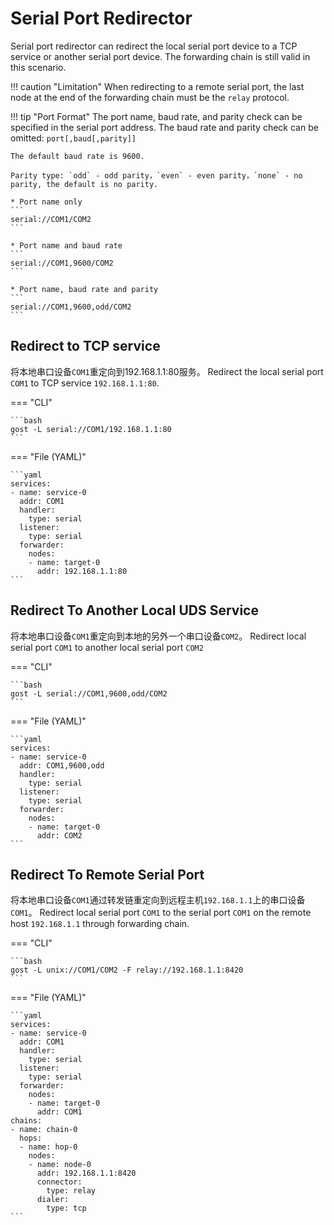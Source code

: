 # Serial Port Redirector

Serial port redirector can redirect the local serial port device to a TCP service or another serial port device. The forwarding chain is still valid in this scenario.

!!! caution "Limitation"
	When redirecting to a remote serial port, the last node at the end of the forwarding chain must be the `relay` protocol.

!!! tip "Port Format"
	The port name, baud rate, and parity check can be specified in the serial port address. The baud rate and parity check can be omitted: `port[,baud[,parity]]`

	The default baud rate is 9600.

	Parity type: `odd` - odd parity，`even` - even parity，`none` - no parity, the default is no parity.

	* Port name only
	```
	serial://COM1/COM2
	```

	* Port name and baud rate
	```
	serial://COM1,9600/COM2
	```

	* Port name, baud rate and parity
	```
	serial://COM1,9600,odd/COM2
	```

## Redirect to TCP service

将本地串口设备`COM1`重定向到192.168.1.1:80服务。
Redirect the local serial port `COM1` to TCP service `192.168.1.1:80`.

=== "CLI"

	```bash
	gost -L serial://COM1/192.168.1.1:80
	```

=== "File (YAML)"

    ```yaml
	services:
	- name: service-0
	  addr: COM1
	  handler:
		type: serial
	  listener:
		type: serial
	  forwarder:
	    nodes:
		- name: target-0
		  addr: 192.168.1.1:80
	```

## Redirect To Another Local UDS Service

将本地串口设备`COM1`重定向到本地的另外一个串口设备`COM2`。
Redirect local serial port `COM1` to another local serial port `COM2`

=== "CLI"

	```bash
	gost -L serial://COM1,9600,odd/COM2
	```

=== "File (YAML)"

    ```yaml
	services:
	- name: service-0
	  addr: COM1,9600,odd
	  handler:
		type: serial
	  listener:
		type: serial
	  forwarder:
	    nodes:
		- name: target-0
		  addr: COM2
	```

## Redirect To Remote Serial Port

将本地串口设备`COM1`通过转发链重定向到远程主机`192.168.1.1`上的串口设备`COM1`。
Redirect local serial port `COM1` to the serial port `COM1` on the remote host `192.168.1.1` through forwarding chain. 

=== "CLI"

	```bash
	gost -L unix://COM1/COM2 -F relay://192.168.1.1:8420
	```

=== "File (YAML)"

    ```yaml
	services:
	- name: service-0
	  addr: COM1
	  handler:
		type: serial
	  listener:
		type: serial
	  forwarder:
	    nodes:
		- name: target-0
		  addr: COM1
	chains:
	- name: chain-0
	  hops:
	  - name: hop-0
		nodes:
		- name: node-0
		  addr: 192.168.1.1:8420
		  connector:
			type: relay
		  dialer:
			type: tcp
	```

